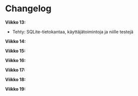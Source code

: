 # Changelog

**Viikko 13:**
- Tehty: SQLite-tietokantaa, käyttäjätoimintoja ja niille testejä

**Viikko 14:**

**Viikko 15:**

**Viikko 16:**

**Viikko 17:**

**Viikko 18:**

**Viikko 19:**
